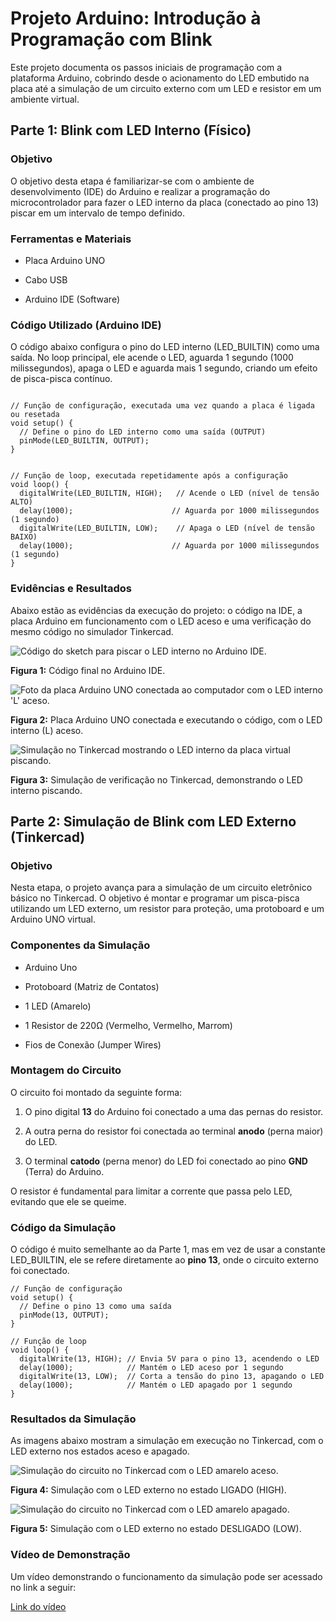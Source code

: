 Projeto Arduino: Introdução à Programação com Blink
===================================================

Este projeto documenta os passos iniciais de programação com a plataforma Arduino, cobrindo desde o acionamento do LED embutido na placa até a simulação de um circuito externo com um LED e resistor em um ambiente virtual.

Parte 1: Blink com LED Interno (Físico)
---------------------------------------

### Objetivo

O objetivo desta etapa é familiarizar-se com o ambiente de desenvolvimento (IDE) do Arduino e realizar a programação do microcontrolador para fazer o LED interno da placa (conectado ao pino 13) piscar em um intervalo de tempo definido.

### Ferramentas e Materiais

*   Placa Arduino UNO
    
*   Cabo USB
    
*   Arduino IDE (Software)
    

### Código Utilizado (Arduino IDE)

O código abaixo configura o pino do LED interno (LED\_BUILTIN) como uma saída. No loop principal, ele acende o LED, aguarda 1 segundo (1000 milissegundos), apaga o LED e aguarda mais 1 segundo, criando um efeito de pisca-pisca contínuo.


```

// Função de configuração, executada uma vez quando a placa é ligada ou resetada
void setup() {
  // Define o pino do LED interno como uma saída (OUTPUT)
  pinMode(LED_BUILTIN, OUTPUT);
}


// Função de loop, executada repetidamente após a configuração
void loop() {
  digitalWrite(LED_BUILTIN, HIGH);   // Acende o LED (nível de tensão ALTO)
  delay(1000);                      // Aguarda por 1000 milissegundos (1 segundo)
  digitalWrite(LED_BUILTIN, LOW);    // Apaga o LED (nível de tensão BAIXO)
  delay(1000);                      // Aguarda por 1000 milissegundos (1 segundo)
} 
```

### Evidências e Resultados

Abaixo estão as evidências da execução do projeto: o código na IDE, a placa Arduino em funcionamento com o LED aceso e uma verificação do mesmo código no simulador Tinkercad.

![Código do sketch para piscar o LED interno no Arduino IDE.](codigo_arduino_ide.png)

**Figura 1:** Código final no Arduino IDE.

![Foto da placa Arduino UNO conectada ao computador com o LED interno 'L' aceso.](arduino.jpeg)

**Figura 2:** Placa Arduino UNO conectada e executando o código, com o LED interno (L) aceso.

![Simulação no Tinkercad mostrando o LED interno da placa virtual piscando.](tinkercad.png)

**Figura 3:** Simulação de verificação no Tinkercad, demonstrando o LED interno piscando.

Parte 2: Simulação de Blink com LED Externo (Tinkercad)
-------------------------------------------------------

### Objetivo

Nesta etapa, o projeto avança para a simulação de um circuito eletrônico básico no Tinkercad. O objetivo é montar e programar um pisca-pisca utilizando um LED externo, um resistor para proteção, uma protoboard e um Arduino UNO virtual.

### Componentes da Simulação

*   Arduino Uno
    
*   Protoboard (Matriz de Contatos)
    
*   1 LED (Amarelo)
    
*   1 Resistor de 220Ω (Vermelho, Vermelho, Marrom)
    
*   Fios de Conexão (Jumper Wires)
    

### Montagem do Circuito

O circuito foi montado da seguinte forma:

1.  O pino digital **13** do Arduino foi conectado a uma das pernas do resistor.
    
2.  A outra perna do resistor foi conectada ao terminal **anodo** (perna maior) do LED.
    
3.  O terminal **catodo** (perna menor) do LED foi conectado ao pino **GND** (Terra) do Arduino.
    

O resistor é fundamental para limitar a corrente que passa pelo LED, evitando que ele se queime.

### Código da Simulação

O código é muito semelhante ao da Parte 1, mas em vez de usar a constante LED\_BUILTIN, ele se refere diretamente ao **pino 13**, onde o circuito externo foi conectado.

```
// Função de configuração
void setup() {
  // Define o pino 13 como uma saída
  pinMode(13, OUTPUT);
}

// Função de loop
void loop() {
  digitalWrite(13, HIGH); // Envia 5V para o pino 13, acendendo o LED
  delay(1000);            // Mantém o LED aceso por 1 segundo
  digitalWrite(13, LOW);  // Corta a tensão do pino 13, apagando o LED
  delay(1000);            // Mantém o LED apagado por 1 segundo
}
```

### Resultados da Simulação

As imagens abaixo mostram a simulação em execução no Tinkercad, com o LED externo nos estados aceso e apagado.

![Simulação do circuito no Tinkercad com o LED amarelo aceso.](tinkercad_pisca_on.png)

**Figura 4:** Simulação com o LED externo no estado LIGADO (HIGH).

![Simulação do circuito no Tinkercad com o LED amarelo apagado.](tinkercad_pisca_off.png)

**Figura 5:** Simulação com o LED externo no estado DESLIGADO (LOW).

### Vídeo de Demonstração

Um vídeo demonstrando o funcionamento da simulação pode ser acessado no link a seguir:

[Link do vídeo](youtube.com/watch?v=MVImrbjRozs&feature=youtu.be)